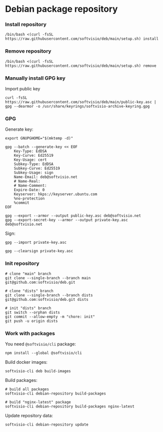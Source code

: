 # Debian package repository

### Install repository

```shell
/bin/bash <(curl -fsSL https://raw.githubusercontent.com/softvisio/deb/main/setup.sh) install
```

### Remove repository

```shell
/bin/bash <(curl -fsSL https://raw.githubusercontent.com/softvisio/deb/main/setup.sh) remove
```

### Manually install GPG key

Import public key

```shell
curl -fsSL https://raw.githubusercontent.com/softvisio/deb/main/public-key.asc | gpg --dearmor -o /usr/share/keyrings/softvisio-archive-keyring.gpg
```

### GPG

Generate key:

```shell
export GNUPGHOME="$(mktemp -d)"

gpg --batch --generate-key << EOF
    Key-Type: EdDSA
    Key-Curve: Ed25519
    Key-Usage: cert
    Subkey-Type: EdDSA
    Subkey-Curve: Ed25519
    Subkey-Usage: sign
    Name-Email: deb@softvisio.net
    # Name-Real:
    # Name-Comment:
    Expire-Date: 0
    Keyserver: hkps://keyserver.ubuntu.com
    %no-protection
    %commit
EOF

gpg --export --armor --output public-key.asc deb@softvisio.net
gpg --export-secret-key --armor --output private-key.asc deb@softvisio.net
```

Sign:

```shell
gpg --import private-key.asc

gpg --clearsign private-key.asc
```

### Init repository

```shell
# clone "main" branch
git clone --single-branch --branch main git@github.com:softvisio/deb.git

# clone "dists" branch
git clone --single-branch --branch dists git@github.com:softvisio/deb.git dists

# init "dists" branch
git switch --orphan dists
git commit --allow-empty -m "chore: init"
git push -u origin dists
```

### Work with packages

You need `@softvisio/cli` package:

```shell
npm install --global @softvisio/cli
```

Build docker images:

```shell
softvisio-cli deb build-images
```

Build packages:

```shell
# build all packages
softvisio-cli debian-repository build-packages

# build "nginx-latest" package
softvisio-cli debian-repository build-packages nginx-latest
```

Update repository data:

```shell
softvisio-cli debian-repository update
```
